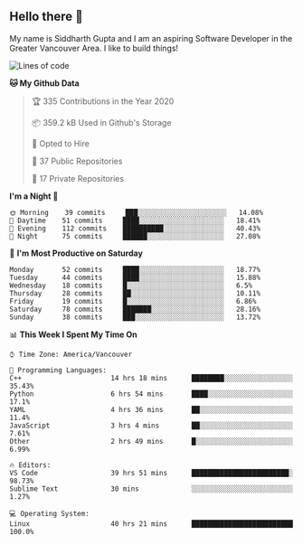 ## Hello there :wave:

My name is Siddharth Gupta and I am an aspiring Software Developer in the Greater Vancouver Area. I like to build things!

<!-- ![gif](https://github.com/siddg97/siddg97/blob/master/dino.gif) -->

<!--START_SECTION:waka-->
![Lines of code](https://img.shields.io/badge/From%20Hello%20World%20I%27ve%20Written-11.9%20million%20lines%20of%20code-blue)

**🐱 My Github Data** 

> 🏆 335 Contributions in the Year 2020
 > 
> 📦 359.2 kB Used in Github's Storage 
 > 
> 💼 Opted to Hire
 > 
> 📜 37 Public Repositories
 > 
> 🔑 17 Private Repositories 

**I'm a Night 🦉** 

```text
🌞 Morning    39 commits     ███░░░░░░░░░░░░░░░░░░░░░░   14.08% 
🌆 Daytime    51 commits     ████░░░░░░░░░░░░░░░░░░░░░   18.41% 
🌃 Evening    112 commits    ██████████░░░░░░░░░░░░░░░   40.43% 
🌙 Night      75 commits     ██████░░░░░░░░░░░░░░░░░░░   27.08%

```
📅 **I'm Most Productive on Saturday** 

```text
Monday       52 commits     ████░░░░░░░░░░░░░░░░░░░░░   18.77% 
Tuesday      44 commits     ████░░░░░░░░░░░░░░░░░░░░░   15.88% 
Wednesday    18 commits     █░░░░░░░░░░░░░░░░░░░░░░░░   6.5% 
Thursday     28 commits     ██░░░░░░░░░░░░░░░░░░░░░░░   10.11% 
Friday       19 commits     █░░░░░░░░░░░░░░░░░░░░░░░░   6.86% 
Saturday     78 commits     ███████░░░░░░░░░░░░░░░░░░   28.16% 
Sunday       38 commits     ███░░░░░░░░░░░░░░░░░░░░░░   13.72%

```


📊 **This Week I Spent My Time On** 

```text
⌚︎ Time Zone: America/Vancouver

💬 Programming Languages: 
C++                      14 hrs 18 mins      ████████░░░░░░░░░░░░░░░░░   35.43% 
Python                   6 hrs 54 mins       ████░░░░░░░░░░░░░░░░░░░░░   17.1% 
YAML                     4 hrs 36 mins       ██░░░░░░░░░░░░░░░░░░░░░░░   11.4% 
JavaScript               3 hrs 4 mins        ██░░░░░░░░░░░░░░░░░░░░░░░   7.61% 
Other                    2 hrs 49 mins       █░░░░░░░░░░░░░░░░░░░░░░░░   6.99%

🔥 Editors: 
VS Code                  39 hrs 51 mins      ████████████████████████░   98.73% 
Sublime Text             30 mins             ░░░░░░░░░░░░░░░░░░░░░░░░░   1.27%

💻 Operating System: 
Linux                    40 hrs 21 mins      █████████████████████████   100.0%

```


<!--END_SECTION:waka-->



